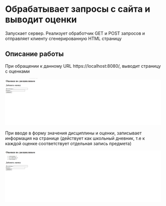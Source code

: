 # Обрабатывает запросы с сайта и выводит оценки

Запускает сервер. 
Реализует обработчик GET и POST запросов и отправляет клиенту сгенерированную HTML страницу
## Описание работы

При обращении к данному URL https://localhost:8080/, выводит страницу с оценками

![html страница](../images/task5_init.png)

При вводе в форму значения дисциплины и оценки, записывает информация на странице (действует как школьный дневник, т.е к каждой оценке соответствует отдельная запись предмета)

![html страница](../images/task5_return.png)